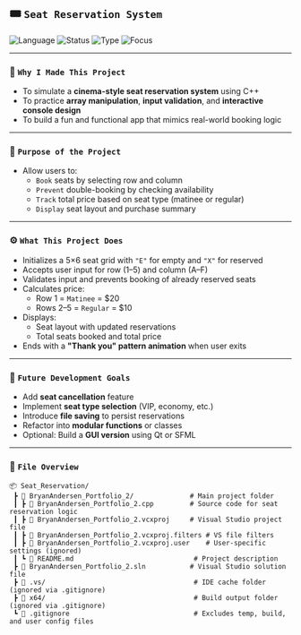 ## 🎟️ `Seat Reservation System`

![Language](https://img.shields.io/badge/C++-Project-blue?style=for-the-badge&logo=c%2B%2B)
![Status](https://img.shields.io/badge/Status-Active-brightgreen?style=for-the-badge)
![Type](https://img.shields.io/badge/Type-Console%20App-lightgrey?style=for-the-badge)
![Focus](https://img.shields.io/badge/Focus-Array%20%26%20User%20Interaction-orange?style=for-the-badge)

---

### 🎯 `Why I Made This Project`
- To simulate a **cinema-style seat reservation system** using C++  
- To practice **array manipulation**, **input validation**, and **interactive console design**  
- To build a fun and functional app that mimics real-world booking logic

---

### 🧠 `Purpose of the Project`
- Allow users to:
  - `Book` seats by selecting row and column
  - `Prevent` double-booking by checking availability
  - `Track` total price based on seat type (matinee or regular)
  - `Display` seat layout and purchase summary

---

### ⚙️ `What This Project Does`
- Initializes a 5×6 seat grid with `"E"` for empty and `"X"` for reserved  
- Accepts user input for row (1–5) and column (A–F)  
- Validates input and prevents booking of already reserved seats  
- Calculates price:
  - Row 1 = `Matinee` = $20  
  - Rows 2–5 = `Regular` = $10  
- Displays:
  - Seat layout with updated reservations  
  - Total seats booked and total price  
- Ends with a **"Thank you" pattern animation** when user exits

---

### 🚀 `Future Development Goals`
- Add **seat cancellation** feature  
- Implement **seat type selection** (VIP, economy, etc.)  
- Introduce **file saving** to persist reservations  
- Refactor into **modular functions** or classes  
- Optional: Build a **GUI version** using Qt or SFML

---

### 📁 `File Overview`
```
📦 Seat_Reservation/
 ┣ 📁 BryanAndersen_Portfolio_2/              # Main project folder
 ┃ ┣ 📄 BryanAndersen_Portfolio_2.cpp         # Source code for seat reservation logic
 ┃ ┣ 📄 BryanAndersen_Portfolio_2.vcxproj     # Visual Studio project file
 ┃ ┣ 📄 BryanAndersen_Portfolio_2.vcxproj.filters # VS file filters
 ┃ ┣ 📄 BryanAndersen_Portfolio_2.vcxproj.user    # User-specific settings (ignored)
 ┃ ┗ 📄 README.md                              # Project description
 ┣ 📄 BryanAndersen_Portfolio_2.sln           # Visual Studio solution file
 ┣ 📁 .vs/                                     # IDE cache folder (ignored via .gitignore)
 ┣ 📁 x64/                                     # Build output folder (ignored via .gitignore)
 ┗ 📄 .gitignore                               # Excludes temp, build, and user config files
```
